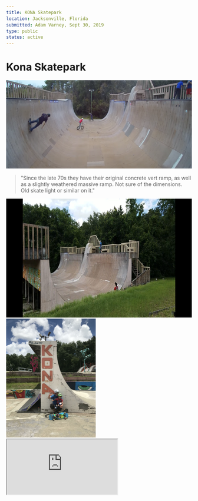```yaml
---
title: KONA Skatepark
location: Jacksonville, Florida
submitted: Adam Varney, Sept 30, 2019
type: public
status: active
---
```

# Kona Skatepark

<img src="../../public/images/kona.png" width="700px" height="240px"/>

> "Since the late 70s they have their original concrete vert ramp, as well as a slightly weathered massive ramp. Not sure of the dimensions.  Old skate light or similar on it."


<img src="../../public/images/kona1.png" width="700px" height="323px"/>

<img src="../../public/images/kona2.png" width="243px" height="323px"/>


<iframe src="https://www.youtube.com/embed/JwtaJILvhiA"/>

<iframe src="https://www.youtube.com/embed/W6tNZX9aWG8?start=166" />